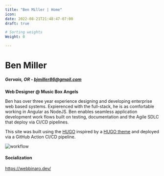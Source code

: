 ```yaml
---
title: "Ben Miller | Home"
icon: 
date: 2022-08-21T21:48:47-07:00
draft: true

# Sorting weights
Weight: 0

---
```


# Ben Miller
##### Gervais, OR - bjmiller86@gmail.com

**Web Designer @ Music Box Angels**

Ben has over three year experience designing and developing enterprise web based systems. Expierenced with the full-stack, he is as comfortable working in Angular as NodeJS. Ben enables seamless application development work flows built on testing, documentation and the Agile SDLC that deploy via CI/CD pipelines.  

This site was built using the [HUGO](http://gohugo.io) inspired by a [HUGO theme](https://themes.gohugo.io/themes/hugo-resume/) and deployed via a GitHub Action CI/CD pipeline.

![workflow](https://github.com/bjdev86/resumesite/actions/workflows/main.yml/badge.svg)


[#### Certifications]: #  

#### Socialization 

https://webbinaro.dev/
